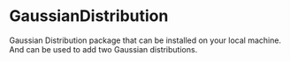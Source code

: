 # GaussianDistribution
Gaussian Distribution package that can be installed on your local machine. And can be used to add two Gaussian distributions.
